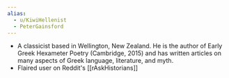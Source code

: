 ```yaml
---
alias: 
  - u/KiwiHellenist
  - PeterGainsford
---
```


- A classicist based in Wellington, New Zealand. He is the author of Early Greek Hexameter Poetry (Cambridge, 2015) and has written articles on many aspects of Greek language, literature, and myth.
- Flaired user on Reddit's [[rAskHistorians]]